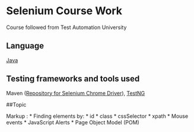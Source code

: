 # Selenium Course Work

Course followed from Test Automation University

## Language

[Java](https://www.java.com/en/download/)

## Testing frameworks and tools used

Maven ([Repository for Selenium Chrome Driver](https://mvnrepository.com/artifact/org.seleniumhq.selenium/selenium-chrome-driver/3.141.59)), [TestNG](https://mvnrepository.com/artifact/org.testng/testng)

##Topic 

 Markup : * Finding elements by:
              * id
              * class
              * cssSelector
              * xpath
          * Mouse events
          * JavaScript Alerts
          * Page Object Model (POM)
